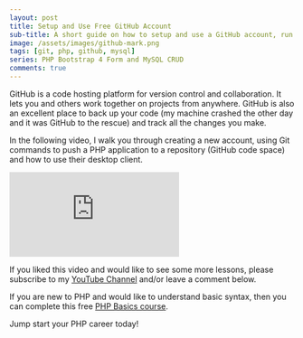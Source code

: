 ```yaml
---
layout: post
title: Setup and Use Free GitHub Account
sub-title: A short guide on how to setup and use a GitHub account, run a few Git commands and publish code to a repository.
image: /assets/images/github-mark.png
tags: [git, php, github, mysql]
series: PHP Bootstrap 4 Form and MySQL CRUD
comments: true
---
```


GitHub is a code hosting platform for version control and collaboration. It lets you and others work together on projects from anywhere. GitHub is also an excellent place to back up your code (my machine crashed the other day and it was GitHub to the rescue) and track all the changes you make. 

In the following video, I walk you through creating a new account, using Git commands to push a PHP application to a repository (GitHub code space) and how to use their desktop client. 

<div class="well embed-container">
    <iframe  src="https://www.youtube.com/embed/0E20ILr5yHE" frameborder="0" allow="accelerometer; autoplay; encrypted-media; gyroscope; picture-in-picture" allowfullscreen></iframe>
</div>

If you liked this video and would like to see some more lessons, please subscribe to my [YouTube Channel](http://bit.ly/2JlTIs4) and/or leave a comment below.


If you are new to PHP and would like to understand basic syntax, then you can complete this free [PHP Basics course](http://bit.ly/2nEh7NT). 

Jump start your PHP career today!


